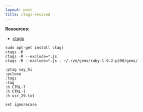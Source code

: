 ```yaml
---
layout: post
title: ctags-revised
---
```

__Resources:__ 

- [ctags](http://ctags.sourceforge.net/)

    
~~~
sudo apt-get install ctags
ctags -R
ctags -R --exclude=*.js 
ctags -R --exclude=*.js . ~/.rvm/gems/ruby-1.9.2-p290/gems/
~~~
        
~~~
:ptag say_hi
:pclose
:tags
:tag
:h CTRL-T
:h CTRL-]
:h usr_29.txt 
~~~

~~~
set ignorecase
~~~

